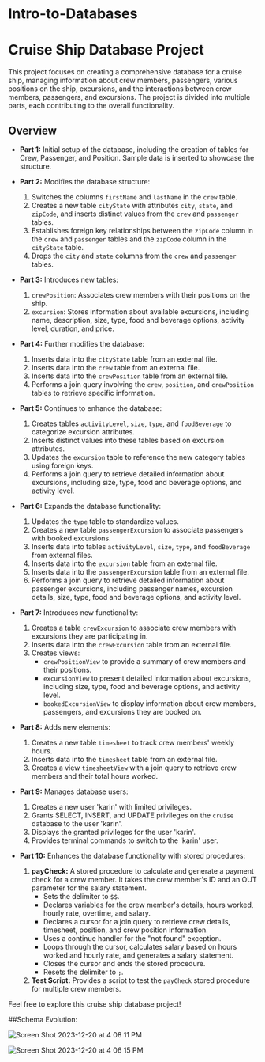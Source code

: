 # Intro-to-Databases

# Cruise Ship Database Project

This project focuses on creating a comprehensive database for a cruise ship, managing information about crew members, passengers, various positions on the ship, excursions, and the interactions between crew members, passengers, and excursions. The project is divided into multiple parts, each contributing to the overall functionality.

## Overview

- **Part 1:** Initial setup of the database, including the creation of tables for Crew, Passenger, and Position. Sample data is inserted to showcase the structure.

- **Part 2:** Modifies the database structure:
  1. Switches the columns `firstName` and `lastName` in the `crew` table.
  2. Creates a new table `cityState` with attributes `city`, `state`, and `zipCode`, and inserts distinct values from the `crew` and `passenger` tables.
  3. Establishes foreign key relationships between the `zipCode` column in the `crew` and `passenger` tables and the `zipCode` column in the `cityState` table.
  4. Drops the `city` and `state` columns from the `crew` and `passenger` tables.

- **Part 3:** Introduces new tables:
  1. `crewPosition`: Associates crew members with their positions on the ship.
  2. `excursion`: Stores information about available excursions, including name, description, size, type, food and beverage options, activity level, duration, and price.

- **Part 4:** Further modifies the database:
  1. Inserts data into the `cityState` table from an external file.
  2. Inserts data into the `crew` table from an external file.
  3. Inserts data into the `crewPosition` table from an external file.
  4. Performs a join query involving the `crew`, `position`, and `crewPosition` tables to retrieve specific information.

- **Part 5:** Continues to enhance the database:
  1. Creates tables `activityLevel`, `size`, `type`, and `foodBeverage` to categorize excursion attributes.
  2. Inserts distinct values into these tables based on excursion attributes.
  3. Updates the `excursion` table to reference the new category tables using foreign keys.
  4. Performs a join query to retrieve detailed information about excursions, including size, type, food and beverage options, and activity level.

- **Part 6:** Expands the database functionality:
  1. Updates the `type` table to standardize values.
  2. Creates a new table `passengerExcursion` to associate passengers with booked excursions.
  3. Inserts data into tables `activityLevel`, `size`, `type`, and `foodBeverage` from external files.
  4. Inserts data into the `excursion` table from an external file.
  5. Inserts data into the `passengerExcursion` table from an external file.
  6. Performs a join query to retrieve detailed information about passenger excursions, including passenger names, excursion details, size, type, food and beverage options, and activity level.

- **Part 7:** Introduces new functionality:
  1. Creates a table `crewExcursion` to associate crew members with excursions they are participating in.
  2. Inserts data into the `crewExcursion` table from an external file.
  3. Creates views:
     - `crewPositionView` to provide a summary of crew members and their positions.
     - `excursionView` to present detailed information about excursions, including size, type, food and beverage options, and activity level.
     - `bookedExcursionView` to display information about crew members, passengers, and excursions they are booked on.

- **Part 8:** Adds new elements:
  1. Creates a new table `timesheet` to track crew members' weekly hours.
  2. Inserts data into the `timesheet` table from an external file.
  3. Creates a view `timesheetView` with a join query to retrieve crew members and their total hours worked.

- **Part 9:** Manages database users:
  1. Creates a new user 'karin' with limited privileges.
  2. Grants SELECT, INSERT, and UPDATE privileges on the `cruise` database to the user 'karin'.
  3. Displays the granted privileges for the user 'karin'.
  4. Provides terminal commands to switch to the 'karin' user.

- **Part 10:** Enhances the database functionality with stored procedures:
  1. **payCheck:** A stored procedure to calculate and generate a payment check for a crew member. It takes the crew member's ID and an OUT parameter for the salary statement.
      - Sets the delimiter to `$$`.
      - Declares variables for the crew member's details, hours worked, hourly rate, overtime, and salary.
      - Declares a cursor for a join query to retrieve crew details, timesheet, position, and crew position information.
      - Uses a continue handler for the "not found" exception.
      - Loops through the cursor, calculates salary based on hours worked and hourly rate, and generates a salary statement.
      - Closes the cursor and ends the stored procedure.
      - Resets the delimiter to `;`.
  2. **Test Script:** Provides a script to test the `payCheck` stored procedure for multiple crew members.

Feel free to explore this cruise ship database project!

##Schema Evolution:

![Screen Shot 2023-12-20 at 4 08 11 PM](https://github.com/aluisrodriguezr/Intro-to-Databases/assets/96503213/3befd6b5-65a2-401a-811f-2e86a01e993a)

![Screen Shot 2023-12-20 at 4 06 15 PM](https://github.com/aluisrodriguezr/Intro-to-Databases/assets/96503213/3e85f825-8e1d-489a-b053-714d1f56f426)
